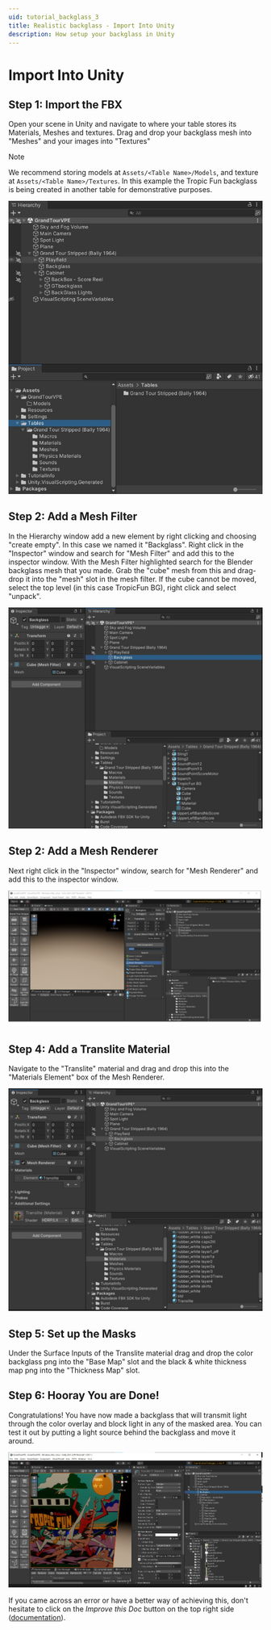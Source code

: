 ```yaml
---
uid: tutorial_backglass_3
title: Realistic backglass - Import Into Unity
description: How setup your backglass in Unity
---
```


# Import Into Unity

## Step 1: Import the FBX

Open your scene in Unity and navigate to where your table stores its Materials, Meshes and textures.  Drag and drop your backglass mesh into "Meshes" and your images into "Textures"

> [!note]
> We recommend storing models at `Assets/<Table Name>/Models`, and texture at `Assets/<Table Name>/Textures`. In this example the Tropic Fun backglass is being created in another table for demonstrative purposes.

![Navigate to Table Folders](BringMeshAndpngsIntoUnity.jpg)

## Step 2: Add a Mesh Filter

In the Hierarchy window add a new element by right clicking and choosing "create empty". In this case we named it "Backglass".  Right click in the "Inspector" window and search for "Mesh Filter" and add this to the inspector window.  With the Mesh Filter highlighted search for the Blender backglass mesh that you made.  Grab the "cube" mesh from this and drag-drop it into the "mesh" slot in the mesh filter.   If the cube cannot be moved, select the top level (in this case TropicFun BG), right click and select "unpack".

![Add Mesh Filter](ChooseCubeFromtfAsMesh.jpg)

## Step 2: Add a Mesh Renderer

Next right click in the "Inspector" window, search for "Mesh Renderer" and add this to the inspector window.

![Add Mesh Renderer](AddMeshFilterAndMeshRenderer.jpg)

## Step 4: Add a Translite Material

Navigate to the "Translite" material and drag and drop this into the "Materials Element" box of the Mesh Renderer.

![Add Translite Material](ChooseTranslightAsTheMaterial.jpg)

## Step 5: Set up the Masks

Under the Surface Inputs of the Translite material drag and drop the color backglass png into the "Base Map" slot and the black & white thickness map png into the "Thickness Map" slot.

## Step 6: Hooray You are Done!

Congratulations!  You have now made a backglass that will transmit light through the color overlay and block light in any of the masked area.  You can test it out by putting a light source behind the backglass and move it around.

![Finished Backglass](SetUpMasks.jpg)

If you came across an error or have a better way of achieving this, don't hesitate to click on the *Improve this Doc* button on the top right side ([documentation](https://github.com/freezy/VisualPinball.Engine/wiki/Documentation)).

